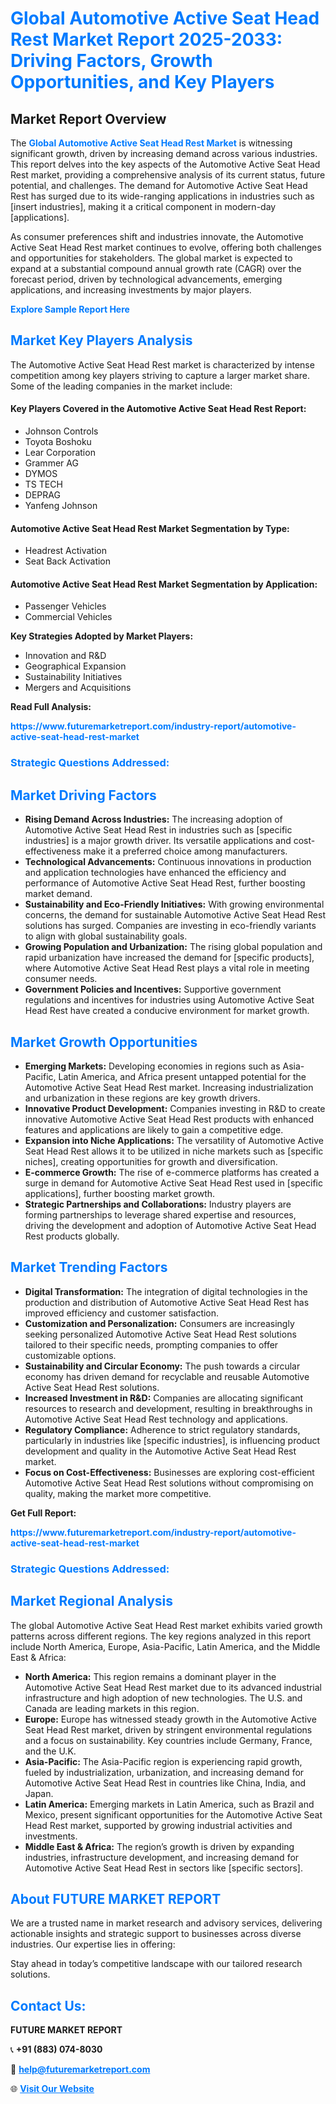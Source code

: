 <h1 style="color: #007BFF;">Global Automotive Active Seat Head Rest Market Report 2025-2033: Driving Factors, Growth Opportunities, and Key Players</h1>

<section id="overview">
<h2>Market Report Overview</h2>
<p>The <a href="https://www.futuremarketreport.com/industry-report/automotive-active-seat-head-rest-market" style="color: #007BFF; text-decoration: none;"><strong>Global Automotive Active Seat Head Rest Market</strong></a> is witnessing significant growth, driven by increasing demand across various industries. This report delves into the key aspects of the Automotive Active Seat Head Rest market, providing a comprehensive analysis of its current status, future potential, and challenges. The demand for Automotive Active Seat Head Rest has surged due to its wide-ranging applications in industries such as [insert industries], making it a critical component in modern-day [applications].</p>
<p>As consumer preferences shift and industries innovate, the Automotive Active Seat Head Rest market continues to evolve, offering both challenges and opportunities for stakeholders. The global market is expected to expand at a substantial compound annual growth rate (CAGR) over the forecast period, driven by technological advancements, emerging applications, and increasing investments by major players.</p>
</section>

<section id="overview">
<p><a href="https://www.futuremarketreport.com/request-sample/reportId=86987" style="color: #007BFF; text-decoration: none;"><strong>Explore Sample Report Here</strong></a></p>
</section>

<section id="key-players">
<h2 style="color: #007BFF;">Market Key Players Analysis</h2>
<p>The Automotive Active Seat Head Rest market is characterized by intense competition among key players striving to capture a larger market share. Some of the leading companies in the market include:</p>
<h4>Key Players Covered in the Automotive Active Seat Head Rest Report:</h4>
<ul><li>Johnson Controls</li><li>Toyota Boshoku</li><li>Lear Corporation</li><li>Grammer AG</li><li>DYMOS</li><li>TS TECH</li><li>DEPRAG</li><li>Yanfeng Johnson</li></ul>
<h4>Automotive Active Seat Head Rest Market Segmentation by Type:</h4>
<ul><li>Headrest Activation</li><li>Seat Back Activation</li></ul>

<h4>Automotive Active Seat Head Rest Market Segmentation by Application:</h4>
<ul><li>Passenger Vehicles</li><li>Commercial Vehicles</li></ul>
<p><strong>Key Strategies Adopted by Market Players:</strong></p>
<ul>
<li>Innovation and R&D</li>
<li>Geographical Expansion</li>
<li>Sustainability Initiatives</li>
<li>Mergers and Acquisitions</li>
</ul>
</section>

<section>
<p><strong>Read Full Analysis: </strong></p><a href="https://www.futuremarketreport.com/industry-report/automotive-active-seat-head-rest-market" style="color: #007BFF; text-decoration: none;"><strong>https://www.futuremarketreport.com/industry-report/automotive-active-seat-head-rest-market</strong></a>
<h3 style="color: #007BFF;">Strategic Questions Addressed:</h3>
</section>

<section id="driving-factors">
<h2 style="color: #007BFF;">Market Driving Factors</h2>
<ul>
<li><strong>Rising Demand Across Industries:</strong> The increasing adoption of Automotive Active Seat Head Rest in industries such as [specific industries] is a major growth driver. Its versatile applications and cost-effectiveness make it a preferred choice among manufacturers.</li>
<li><strong>Technological Advancements:</strong> Continuous innovations in production and application technologies have enhanced the efficiency and performance of Automotive Active Seat Head Rest, further boosting market demand.</li>
<li><strong>Sustainability and Eco-Friendly Initiatives:</strong> With growing environmental concerns, the demand for sustainable Automotive Active Seat Head Rest solutions has surged. Companies are investing in eco-friendly variants to align with global sustainability goals.</li>
<li><strong>Growing Population and Urbanization:</strong> The rising global population and rapid urbanization have increased the demand for [specific products], where Automotive Active Seat Head Rest plays a vital role in meeting consumer needs.</li>
<li><strong>Government Policies and Incentives:</strong> Supportive government regulations and incentives for industries using Automotive Active Seat Head Rest have created a conducive environment for market growth.</li>
</ul>
</section>

<section id="growth-opportunities">
<h2 style="color: #007BFF;">Market Growth Opportunities</h2>
<ul>
<li><strong>Emerging Markets:</strong> Developing economies in regions such as Asia-Pacific, Latin America, and Africa present untapped potential for the Automotive Active Seat Head Rest market. Increasing industrialization and urbanization in these regions are key growth drivers.</li>
<li><strong>Innovative Product Development:</strong> Companies investing in R&D to create innovative Automotive Active Seat Head Rest products with enhanced features and applications are likely to gain a competitive edge.</li>
<li><strong>Expansion into Niche Applications:</strong> The versatility of Automotive Active Seat Head Rest allows it to be utilized in niche markets such as [specific niches], creating opportunities for growth and diversification.</li>
<li><strong>E-commerce Growth:</strong> The rise of e-commerce platforms has created a surge in demand for Automotive Active Seat Head Rest used in [specific applications], further boosting market growth.</li>
<li><strong>Strategic Partnerships and Collaborations:</strong> Industry players are forming partnerships to leverage shared expertise and resources, driving the development and adoption of Automotive Active Seat Head Rest products globally.</li>
</ul>
</section>

<section id="trending-factors">
<h2 style="color: #007BFF;">Market Trending Factors</h2>
<ul>
<li><strong>Digital Transformation:</strong> The integration of digital technologies in the production and distribution of Automotive Active Seat Head Rest has improved efficiency and customer satisfaction.</li>
<li><strong>Customization and Personalization:</strong> Consumers are increasingly seeking personalized Automotive Active Seat Head Rest solutions tailored to their specific needs, prompting companies to offer customizable options.</li>
<li><strong>Sustainability and Circular Economy:</strong> The push towards a circular economy has driven demand for recyclable and reusable Automotive Active Seat Head Rest solutions.</li>
<li><strong>Increased Investment in R&D:</strong> Companies are allocating significant resources to research and development, resulting in breakthroughs in Automotive Active Seat Head Rest technology and applications.</li>
<li><strong>Regulatory Compliance:</strong> Adherence to strict regulatory standards, particularly in industries like [specific industries], is influencing product development and quality in the Automotive Active Seat Head Rest market.</li>
<li><strong>Focus on Cost-Effectiveness:</strong> Businesses are exploring cost-efficient Automotive Active Seat Head Rest solutions without compromising on quality, making the market more competitive.</li>
</ul>
</section>

<section>
<p><strong>Get Full Report: </strong></p><a href="https://www.futuremarketreport.com/industry-report/automotive-active-seat-head-rest-market" style="color: #007BFF; text-decoration: none;"><strong>https://www.futuremarketreport.com/industry-report/automotive-active-seat-head-rest-market</strong></a>
<h3 style="color: #007BFF;">Strategic Questions Addressed:</h3>
</section>


<section id="regional-analysis">
<h2 style="color: #007BFF;">Market Regional Analysis</h2>
<p>The global Automotive Active Seat Head Rest market exhibits varied growth patterns across different regions. The key regions analyzed in this report include North America, Europe, Asia-Pacific, Latin America, and the Middle East & Africa:</p>
<ul>
<li><strong>North America:</strong> This region remains a dominant player in the Automotive Active Seat Head Rest market due to its advanced industrial infrastructure and high adoption of new technologies. The U.S. and Canada are leading markets in this region.</li>
<li><strong>Europe:</strong> Europe has witnessed steady growth in the Automotive Active Seat Head Rest market, driven by stringent environmental regulations and a focus on sustainability. Key countries include Germany, France, and the U.K.</li>
<li><strong>Asia-Pacific:</strong> The Asia-Pacific region is experiencing rapid growth, fueled by industrialization, urbanization, and increasing demand for Automotive Active Seat Head Rest in countries like China, India, and Japan.</li>
<li><strong>Latin America:</strong> Emerging markets in Latin America, such as Brazil and Mexico, present significant opportunities for the Automotive Active Seat Head Rest market, supported by growing industrial activities and investments.</li>
<li><strong>Middle East & Africa:</strong> The region’s growth is driven by expanding industries, infrastructure development, and increasing demand for Automotive Active Seat Head Rest in sectors like [specific sectors].</li>
</ul>
</section>

<footer>
<h2 style="color: #007BFF;">About FUTURE MARKET REPORT</h2>
<p>We are a trusted name in market research and advisory services, delivering actionable insights and strategic support to businesses across diverse industries. Our expertise lies in offering:</p>

<p>Stay ahead in today’s competitive landscape with our tailored research solutions.</p>

<h2 style="color: #007BFF;">Contact Us:</h2>
<p><strong>FUTURE MARKET REPORT</strong></p>
<p>📞 <strong>+91 (883) 074-8030</strong></p>
<p>📧 <strong><a href="mailto:help@futuremarketreport.com" style="color: #007BFF;">help@futuremarketreport.com</a></strong></p>
<p>🌐 <strong><a href="https://www.futuremarketreport.com/" style="color: #007BFF;">Visit Our Website</a></strong></p>
</footer>